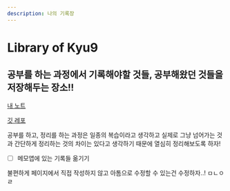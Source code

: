 ```yaml
---
description: 나의 기록장
---
```


# Library of Kyu9

## 공부를 하는 과정에서 기록해야할 것들, 공부해왔던 것들을 저장해두는 장소!!



[내 노트](https://kyudo97.gitbook.io/myrecords/)

[깃 레포 ](https://github.com/kyu9/MyBook)



공부를 하고, 정리를 하는 과정은 일종의 복습이라고 생각하고 실제로 그냥 넘어가는 것과 간단하게 정리하는 것의 차이는 있다고 생각하기 때문에 열심히 정리해보도록 하자!

* [ ] 메모앱에 있는 기록들 옮기기

불편하게 페이지에서 직접 작성하지 않고 아톰으로 수정할 수 있는건 수정하자..!
ㅁㄴㅇㄹ
